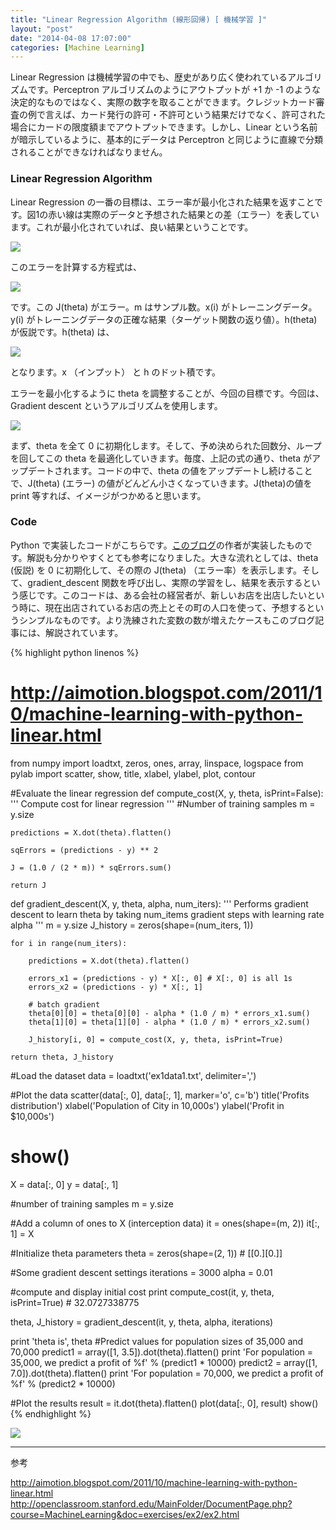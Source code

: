 ```yaml
---
title: "Linear Regression Algorithm (線形回帰) [ 機械学習 ]"
layout: "post"
date: "2014-04-08 17:07:00"
categories: [Machine Learning]
---
```


Linear Regression は機械学習の中でも、歴史があり広く使われているアルゴリズムです。Perceptron アルゴリズムのようにアウトプットが +1 か -1 のような決定的なものではなく、実際の数字を取ることができます。クレジットカード審査の例で言えば、カード発行の許可・不許可という結果だけでなく、許可された場合にカードの限度額までアウトプットできます。しかし、Linear という名前が暗示しているように、基本的にデータは Perceptron と同じように直線で分類されることができなければなりません。

### Linear Regression Algorithm

Linear Regression の一番の目標は、エラー率が最小化された結果を返すことです。図1の赤い線は実際のデータと予想された結果との差（エラー）を表しています。これが最小化されていれば、良い結果ということです。

![](http://1.bp.blogspot.com/-WzdGWb102-s/U0QqfgjdwwI/AAAAAAAAASM/bzozyUGDYQg/s1600/Screen+Shot+2014-04-08+at+9.31.02+AM.png)

このエラーを計算する方程式は、

![](http://3.bp.blogspot.com/-yY_5FloScoE/U0QqfufPeGI/AAAAAAAAAR8/HeM63RMUprE/s1600/Screen+Shot+2014-04-08+at+9.19.33+AM.png)

です。この J(theta) がエラー。m はサンプル数。x(i) がトレーニングデータ。y(i) がトレーニングデータの正確な結果（ターゲット関数の返り値）。h(theta)が仮説です。h(theta) は、

![](http://4.bp.blogspot.com/-KaRNZs28k1c/U0QqfuBjgyI/AAAAAAAAASA/GsX4fnXWK_4/s1600/Screen+Shot+2014-04-08+at+9.35.49+AM.png)

となります。x （インプット） と h のドット積です。

エラーを最小化するように theta を調整することが、今回の目標です。今回は、Gradient descent というアルゴリズムを使用します。

![](http://1.bp.blogspot.com/-F1EAkhkA3xk/U0QqgG5L-bI/AAAAAAAAASQ/ERBXZL7Q9jo/s1600/Screen+Shot+2014-04-08+at+9.40.16+AM.png)

まず、theta を全て 0 に初期化します。そして、予め決められた回数分、ループを回してこの theta を最適化していきます。毎度、上記の式の通り、theta がアップデートされます。コードの中で、theta の値をアップデートし続けることで、J(theta) (エラー) の値がどんどん小さくなっていきます。J(theta)の値を print 等すれば、イメージがつかめると思います。

### Code

Python で実装したコードがこちらです。[このブログ](http://aimotion.blogspot.com/2011/10/machine-learning-with-python-linear.html)の作者が実装したものです。解説も分かりやすくとても参考になりました。大きな流れとしては、theta (仮説) を 0 に初期化して、その際の J(theta) （エラー率）を表示します。そして、gradient_descent 関数を呼び出し、実際の学習をし、結果を表示するという感じです。このコードは、ある会社の経営者が、新しいお店を出店したいという時に、現在出店されているお店の売上とその町の人口を使って、予想するというシンプルなものです。より洗練された変数の数が増えたケースもこのブログ記事には、解説されています。

{% highlight python linenos %}
# http://aimotion.blogspot.com/2011/10/machine-learning-with-python-linear.html
 
from numpy import loadtxt, zeros, ones, array, linspace, logspace
from pylab import scatter, show, title, xlabel, ylabel, plot, contour
  
#Evaluate the linear regression
def compute_cost(X, y, theta, isPrint=False):
    '''
    Compute cost for linear regression
    '''
    #Number of training samples
    m = y.size
  
    predictions = X.dot(theta).flatten()
  
    sqErrors = (predictions - y) ** 2
  
    J = (1.0 / (2 * m)) * sqErrors.sum()
 
    return J
  
  
def gradient_descent(X, y, theta, alpha, num_iters):
    '''
    Performs gradient descent to learn theta
    by taking num_items gradient steps with learning
    rate alpha
    '''
    m = y.size
    J_history = zeros(shape=(num_iters, 1))
  
    for i in range(num_iters):
  
        predictions = X.dot(theta).flatten()
  
        errors_x1 = (predictions - y) * X[:, 0] # X[:, 0] is all 1s
        errors_x2 = (predictions - y) * X[:, 1]
  
        # batch gradient
        theta[0][0] = theta[0][0] - alpha * (1.0 / m) * errors_x1.sum()
        theta[1][0] = theta[1][0] - alpha * (1.0 / m) * errors_x2.sum()
  
        J_history[i, 0] = compute_cost(X, y, theta, isPrint=True)
  
    return theta, J_history
  
  
#Load the dataset
data = loadtxt('ex1data1.txt', delimiter=',')
 
#Plot the data
scatter(data[:, 0], data[:, 1], marker='o', c='b')
title('Profits distribution')
xlabel('Population of City in 10,000s')
ylabel('Profit in $10,000s')
# show()
  
X = data[:, 0]
y = data[:, 1]
  
#number of training samples
m = y.size
  
#Add a column of ones to X (interception data)
it = ones(shape=(m, 2))
it[:, 1] = X
  
#Initialize theta parameters
theta = zeros(shape=(2, 1)) # [[0.][0.]]
  
#Some gradient descent settings
iterations = 3000
alpha = 0.01
  
#compute and display initial cost
print compute_cost(it, y, theta, isPrint=True) # 32.0727338775
  
theta, J_history = gradient_descent(it, y, theta, alpha, iterations)
  
print 'theta is', theta
#Predict values for population sizes of 35,000 and 70,000
predict1 = array([1, 3.5]).dot(theta).flatten()
print 'For population = 35,000, we predict a profit of %f' % (predict1 * 10000)
predict2 = array([1, 7.0]).dot(theta).flatten()
print 'For population = 70,000, we predict a profit of %f' % (predict2 * 10000)
  
#Plot the results
result = it.dot(theta).flatten()
plot(data[:, 0], result)
show()
{% endhighlight %}

![](http://3.bp.blogspot.com/-7n6CkqA5l3U/U0Qqgdpc6EI/AAAAAAAAASU/ymL65Xlo0tA/s1600/Screen+Shot+2014-04-08+at+9.46.22+AM.png)

*** 

参考

http://aimotion.blogspot.com/2011/10/machine-learning-with-python-linear.html<br />
http://openclassroom.stanford.edu/MainFolder/DocumentPage.php?course=MachineLearning&doc=exercises/ex2/ex2.html
